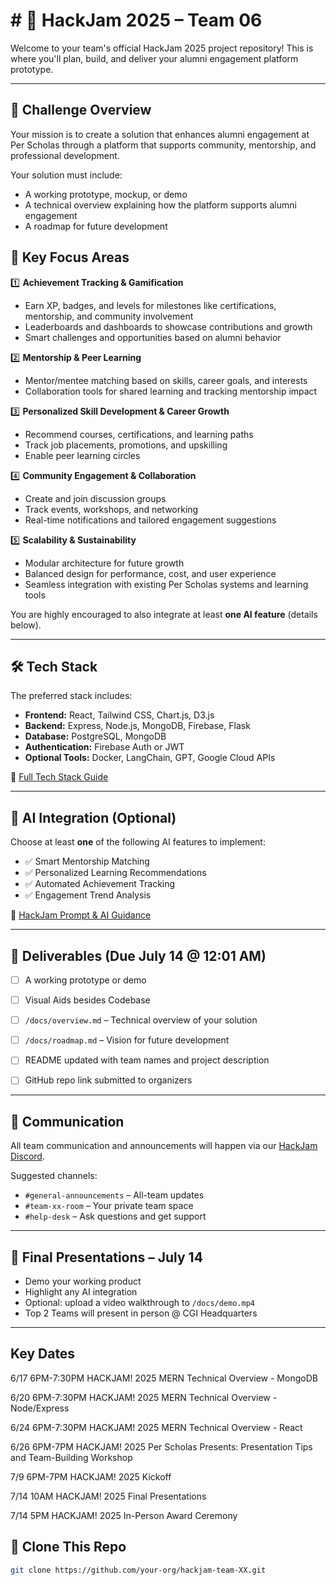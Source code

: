# # 🚀 HackJam 2025 – Team 06

Welcome to your team's official HackJam 2025 project repository! This is where you'll plan, build, and deliver your alumni engagement platform prototype.

---

## 📌 Challenge Overview

Your mission is to create a solution that enhances alumni engagement at Per Scholas through a platform that supports community, mentorship, and professional development.

Your solution must include:
- A working prototype, mockup, or demo
- A technical overview explaining how the platform supports alumni engagement
- A roadmap for future development
  
## 🎯 Key Focus Areas

1️⃣ **Achievement Tracking & Gamification**  
- Earn XP, badges, and levels for milestones like certifications, mentorship, and community involvement  
- Leaderboards and dashboards to showcase contributions and growth  
- Smart challenges and opportunities based on alumni behavior  

2️⃣ **Mentorship & Peer Learning**  
- Mentor/mentee matching based on skills, career goals, and interests  
- Collaboration tools for shared learning and tracking mentorship impact  

3️⃣ **Personalized Skill Development & Career Growth**  
- Recommend courses, certifications, and learning paths  
- Track job placements, promotions, and upskilling  
- Enable peer learning circles  

4️⃣ **Community Engagement & Collaboration**  
- Create and join discussion groups  
- Track events, workshops, and networking  
- Real-time notifications and tailored engagement suggestions  

5️⃣ **Scalability & Sustainability**  
- Modular architecture for future growth  
- Balanced design for performance, cost, and user experience  
- Seamless integration with existing Per Scholas systems and learning tools  


You are highly encouraged to also integrate at least **one AI feature** (details below).

---

## 🛠 Tech Stack

The preferred stack includes:

- **Frontend:** React, Tailwind CSS, Chart.js, D3.js  
- **Backend:** Express, Node.js, MongoDB, Firebase, Flask  
- **Database:** PostgreSQL, MongoDB  
- **Authentication:** Firebase Auth or JWT  
- **Optional Tools:** Docker, LangChain, GPT, Google Cloud APIs  

📎 [Full Tech Stack Guide](https://docs.google.com/document/d/1PQK927w34wE9dT0KAaeyE_TE6h_KVmFwS6DMY2cWMH8/edit)

---

## 🤖 AI Integration (Optional)

Choose at least **one** of the following AI features to implement:

- ✅ Smart Mentorship Matching  
- ✅ Personalized Learning Recommendations  
- ✅ Automated Achievement Tracking  
- ✅ Engagement Trend Analysis

📎 [HackJam Prompt & AI Guidance](https://docs.google.com/document/d/13BNfXcpCsSEtz1f32UClN8RCdR9sLQMm/edit#heading=h.f2drw5xgfrz2)

---

## 💾 Deliverables (Due July 14 @ 12:01 AM)

- [ ] A working prototype or demo
- [ ] Visual Aids besides Codebase
- [ ] `/docs/overview.md` – Technical overview of your solution
- [ ] `/docs/roadmap.md` – Vision for future development
- [ ] README updated with team names and project description
- [ ] GitHub repo link submitted to organizers
      

---

## 📣 Communication

All team communication and announcements will happen via our [HackJam Discord](https://discord.gg/SWy2sRR6).

Suggested channels:
- `#general-announcements` – All-team updates
- `#team-xx-room` – Your private team space
- `#help-desk` – Ask questions and get support


---

## 🎤 Final Presentations – July 14


- Demo your working product  
- Highlight any AI integration  
- Optional: upload a video walkthrough to `/docs/demo.mp4`
- Top 2 Teams will present in person @ CGI Headquarters

---
## Key Dates 

6/17 6PM-7:30PM HACKJAM! 2025 MERN Technical Overview - MongoDB
 
6/20 6PM-7:30PM HACKJAM! 2025 MERN Technical Overview - Node/Express
 
6/24 6PM-7:30PM HACKJAM! 2025 MERN Technical Overview - React
 
6/26 6PM-7PM HACKJAM! 2025 Per Scholas Presents: Presentation Tips and Team-Building Workshop

7/9 6PM-7PM HACKJAM! 2025 Kickoff
 
7/14 10AM HACKJAM! 2025 Final Presentations
 
7/14 5PM HACKJAM! 2025 In-Person Award Ceremony

## 🧭 Clone This Repo

```bash
git clone https://github.com/your-org/hackjam-team-XX.git
